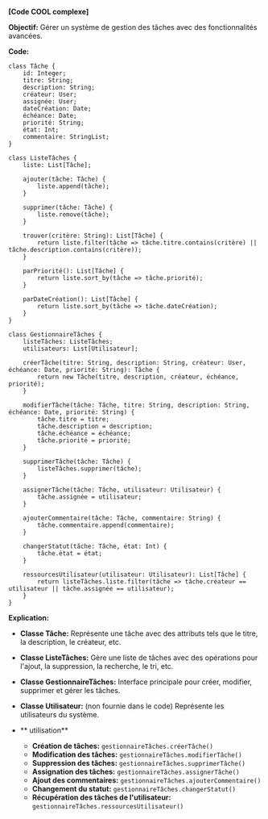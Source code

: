 **[Code COOL complexe]**

**Objectif:** Gérer un système de gestion des tâches avec des fonctionnalités avancées.

**Code:**

```cool
class Tâche {
    id: Integer;
    titre: String;
    description: String;
    créateur: User;
    assignée: User;
    dateCréation: Date;
    échéance: Date;
    priorité: String;
    état: Int;
    commentaire: StringList;
}

class ListeTâches {
    liste: List[Tâche];

    ajouter(tâche: Tâche) {
        liste.append(tâche);
    }

    supprimer(tâche: Tâche) {
        liste.remove(tâche);
    }

    trouver(critère: String): List[Tâche] {
        return liste.filter(tâche => tâche.titre.contains(critère) || tâche.description.contains(critère));
    }

    parPriorité(): List[Tâche] {
        return liste.sort_by(tâche => tâche.priorité);
    }

    parDateCréation(): List[Tâche] {
        return liste.sort_by(tâche => tâche.dateCréation);
    }
}

class GestionnaireTâches {
    listeTâches: ListeTâches;
    utilisateurs: List[Utilisateur];

    créerTâche(titre: String, description: String, créateur: User, échéance: Date, priorité: String): Tâche {
        return new Tâche(titre, description, créateur, échéance, priorité);
    }

    modifierTâche(tâche: Tâche, titre: String, description: String, échéance: Date, priorité: String) {
        tâche.titre = titre;
        tâche.description = description;
        tâche.échéance = échéance;
        tâche.priorité = priorité;
    }

    supprimerTâche(tâche: Tâche) {
        listeTâches.supprimer(tâche);
    }

    assignerTâche(tâche: Tâche, utilisateur: Utilisateur) {
        tâche.assignée = utilisateur;
    }

    ajouterCommentaire(tâche: Tâche, commentaire: String) {
        tâche.commentaire.append(commentaire);
    }

    changerStatut(tâche: Tâche, état: Int) {
        tâche.état = état;
    }

    ressourcesUtilisateur(utilisateur: Utilisateur): List[Tâche] {
        return listeTâches.liste.filter(tâche => tâche.créateur == utilisateur || tâche.assignée == utilisateur);
    }
}
```

**Explication:**

* **Classe Tâche:** Représente une tâche avec des attributs tels que le titre, la description, le créateur, etc.
* **Classe ListeTâches:** Gère une liste de tâches avec des opérations pour l'ajout, la suppression, la recherche, le tri, etc.
* **Classe GestionnaireTâches:** Interface principale pour créer, modifier, supprimer et gérer les tâches.
* **Classe Utilisateur:** (non fournie dans le code) Représente les utilisateurs du système.
* ** utilisation**

    * **Création de tâches:** `gestionnaireTâches.créerTâche()`
    * **Modification des tâches:** `gestionnaireTâches.modifierTâche()`
    * **Suppression des tâches:** `gestionnaireTâches.supprimerTâche()`
    * **Assignation des tâches:** `gestionnaireTâches.assignerTâche()`
    * **Ajout des commentaires:** `gestionnaireTâches.ajouterCommentaire()`
    * **Changement du statut:** `gestionnaireTâches.changerStatut()`
    * **Récupération des tâches de l'utilisateur:** `gestionnaireTâches.ressourcesUtilisateur()`